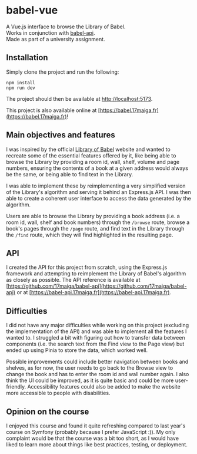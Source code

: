 # babel-vue

A Vue.js interface to browse the Library of Babel.  
Works in conjunction with [babel-api](https://github.com/17maiga/babel-api).  
Made as part of a university assignment.

## Installation

Simply clone the project and run the following:

```shell
npm install
npm run dev
```

The project should then be available at
[http://localhost:5173](http://localhost:5173).

This project is also available online at
[https://babel.17maiga.fr](https://babel.17maiga.fr)!

## Main objectives and features

I was inspired by the official [Library of Babel](https://libraryofbabel.info)
website and wanted to recreate some of the essential features offered by it,
like being able to browse the Library by providing a room id, wall, shelf,
volume and page numbers, ensuring the contents of a book at a given address
would always be the same, or being able to find text in the Library.

I was able to implement these by reimplementing a very simplified version of the
Library's algorithm and serving it behind an Express.js API. I was then able to
create a coherent user interface to access the data generated by the algorithm.

Users are able to browse the Library by providing a book address (i.e. a room
id, wall, shelf and book numbers) through the `/browse` route, browse a book's
pages through the `/page` route, and find text in the Library through the
`/find` route, which they will find highlighted in the resulting page.

## API

I created the API for this project from scratch, using the Express.js framework
and attempting to reimplement the Library of Babel's algorithm as closely as
possible. The API reference is available at
[https://github.com/17maiga/babel-api](https://github.com/17maiga/babel-api) or
at [https://babel-api.17maiga.fr](https://babel-api.17maiga.fr).

## Difficulties

I did not have any major difficulties while working on this project (excluding
the implementation of the API) and was able to implement all the features I
wanted to. I struggled a bit with figuring out how to transfer data between
components (i.e. the search text from the Find view to the Page view) but ended
up using Pinia to store the data, which worked well.

Possible improvements could include better navigation between books and shelves,
as for now, the user needs to go back to the Browse view to change the book and
has to enter the room id and wall number again. I also think the UI could be
improved, as it is quite basic and could be more user-friendly. Accessibility
features could also be added to make the website more accessible to people with
disabilities.

## Opinion on the course

I enjoyed this course and found it quite refreshing compared to last year's
course on Symfony (probably because I prefer JavaScript :)). My only complaint
would be that the course was a bit too short, as I would have liked to learn
more about things like best practices, testing, or deployment.
